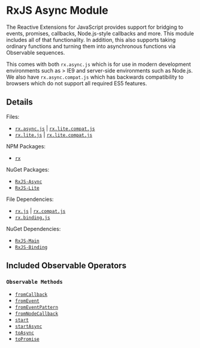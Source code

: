 # RxJS Async Module #

The Reactive Extensions for JavaScript provides support for bridging to events, promises, callbacks, Node.js-style callbacks and more.  This module includes all of that functionality.  In addition, this also supports taking ordinary functions and turning them into asynchronous functions via Observable sequences.

This comes with both `rx.async.js` which is for use in modern development environments such as > IE9 and server-side environments such as Node.js.  We also have `rx.async.compat.js` which has backwards compatibility to browsers which do not support all required ES5 features.

## Details ##

Files:
- [`rx.async.js`](https://github.com/Reactive-Extensions/RxJS/blob/master/dist/rx.async.js) | [`rx.lite.compat.js`](https://github.com/Reactive-Extensions/RxJS/blob/master/dist/rx.async.compat.js)
- [`rx.lite.js`](https://github.com/Reactive-Extensions/RxJS/blob/master/dist/rx.lite.js) | [`rx.lite.compat.js`](https://github.com/Reactive-Extensions/RxJS/blob/master/dist/rx.lite.compat.js)

NPM Packages:
- [`rx`](https://www.npmjs.org/package/rx)

NuGet Packages:
- [`RxJS-Async`](http://www.nuget.org/packages/RxJS-Async/)
- [`RxJS-Lite`](http://www.nuget.org/packages/RxJS-Lite/)

File Dependencies:
- [`rx.js`](https://github.com/Reactive-Extensions/RxJS/blob/master/dist/rx.js) | [`rx.compat.js`](https://github.com/Reactive-Extensions/RxJS/blob/master/dist/rx.compat.js)
- [`rx.binding.js`](https://github.com/Reactive-Extensions/RxJS/blob/master/dist/rx.binding.js)

NuGet Dependencies:
- [`RxJS-Main`](http://www.nuget.org/packages/RxJS-Main/)
- [`RxJS-Binding`](http://www.nuget.org/packages/RxJS-Binding/)

## Included Observable Operators ##

### `Observable Methods`
- [`fromCallback`](../../api/core/operators/fromcallback.md)
- [`fromEvent`](../../api/core/operators/fromevent.md)
- [`fromEventPattern`](../../api/core/operators/fromeventpattern.md)
- [`fromNodeCallback`](../../api/core/operators/fromnodecallback.md)
- [`start`](../../api/core/operators/start.md)
- [`startAsync`](../../api/core/operators/startasync.md)
- [`toAsync`](../../api/core/operators/toasync.md)
- [`toPromise`](../../api/core/operators/topromise.md)
